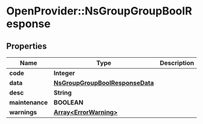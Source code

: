 # OpenProvider::NsGroupGroupBoolResponse

## Properties
Name | Type | Description | Notes
------------ | ------------- | ------------- | -------------
**code** | **Integer** |  | [optional] 
**data** | [**NsGroupGroupBoolResponseData**](NsGroupGroupBoolResponseData.md) |  | [optional] 
**desc** | **String** |  | [optional] 
**maintenance** | **BOOLEAN** |  | [optional] 
**warnings** | [**Array&lt;ErrorWarning&gt;**](ErrorWarning.md) |  | [optional] 

